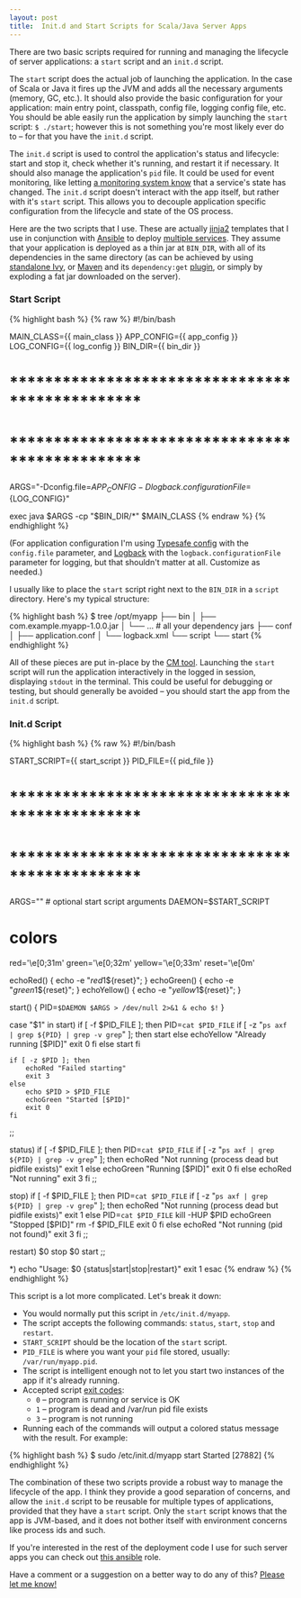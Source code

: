 ```yaml
---
layout: post
title:  Init.d and Start Scripts for Scala/Java Server Apps
---
```


There are two basic scripts required for running and managing the lifecycle of server applications: a `start` script and an `init.d` script.

The `start` script does the actual job of launching the application. In the case of Scala or Java it fires up the JVM and adds all the necessary arguments (memory, GC, etc.). It should also provide the basic configuration for your application: main entry point, classpath, config file, logging config file, etc. You should be able easily run the application by simply launching the `start` script: `$ ./start`; however this is not something you're most likely ever do to – for that you have the `init.d` script.

The `init.d` script is used to control the application's status and lifecycle: start and stop it, check whether it's running, and restart it if necessary. It should also manage the application's `pid` file. It could be used for event monitoring, like letting [a monitoring system know](https://docs.newrelic.com/docs/agents/java-agent/instrumentation/recording-deployments-java-agent) that a service's state has changed. The `init.d` script doesn't interact with the app itself, but rather with it's `start` script. This allows you to decouple application specific configuration from the lifecycle and state of the OS process.

Here are the two scripts that I use. These are actually [jinja2](http://jinja.pocoo.org/) templates that I use in conjunction with [Ansible](http://www.ansible.com/home) to deploy [multiple services](https://github.com/orrsella/scala-e2e-testing). They assume that your application is deployed as a thin jar at `BIN_DIR`, with all of its dependencies in the same directory (as can be achieved by using [standalone Ivy](http://ant.apache.org/ivy/history/latest-milestone/standalone.html), or [Maven](http://maven.apache.org/) and its `dependency:get` [plugin](http://maven.apache.org/plugins/maven-dependency-plugin/), or simply by exploding a fat jar downloaded on the server).

### Start Script

{% highlight bash %}
{% raw %}
#!/bin/bash

MAIN_CLASS={{ main_class }}
APP_CONFIG={{ app_config }}
LOG_CONFIG={{ log_config }}
BIN_DIR={{ bin_dir }}

# ***********************************************
# ***********************************************

ARGS="-Dconfig.file=${APP_CONFIG} -Dlogback.configurationFile=${LOG_CONFIG}"

exec java $ARGS -cp "$BIN_DIR/*" $MAIN_CLASS
{% endraw %}
{% endhighlight %}

(For application configuration I'm using [Typesafe config](https://github.com/typesafehub/config) with the `config.file` parameter, and [Logback](http://logback.qos.ch/) with the `logback.configurationFile` parameter for logging, but that shouldn't matter at all. Customize as needed.)

I usually like to place the `start` script right next to the `BIN_DIR` in a `script` directory. Here's my typical structure:

{% highlight bash %}
$ tree /opt/myapp
├── bin
│   ├── com.example.myapp-1.0.0.jar
│   └── ... # all your dependency jars
├── conf
│   ├── application.conf
│   └── logback.xml
└── script
    └── start
{% endhighlight %}

All of these pieces are put in-place by the [CM tool](http://www.ansible.com/home). Launching the `start` script will run the application interactively in the logged in session, displaying `stdout` in the terminal. This could be useful for debugging or testing, but should generally be avoided – you should start the app from the `init.d` script.

### Init.d Script

{% highlight bash %}
{% raw %}
#!/bin/bash

START_SCRIPT={{ start_script }}
PID_FILE={{ pid_file }}

# ***********************************************
# ***********************************************

ARGS="" # optional start script arguments
DAEMON=$START_SCRIPT

# colors
red='\e[0;31m'
green='\e[0;32m'
yellow='\e[0;33m'
reset='\e[0m'

echoRed() { echo -e "${red}$1${reset}"; }
echoGreen() { echo -e "${green}$1${reset}"; }
echoYellow() { echo -e "${yellow}$1${reset}"; }

start() {
  PID=`$DAEMON $ARGS > /dev/null 2>&1 & echo $!`
}

case "$1" in
start)
    if [ -f $PID_FILE ]; then
        PID=`cat $PID_FILE`
        if [ -z "`ps axf | grep ${PID} | grep -v grep`" ]; then
            start
        else
            echoYellow "Already running [$PID]"
            exit 0
        fi
    else
        start
    fi

    if [ -z $PID ]; then
        echoRed "Failed starting"
        exit 3
    else
        echo $PID > $PID_FILE
        echoGreen "Started [$PID]"
        exit 0
    fi
;;

status)
    if [ -f $PID_FILE ]; then
        PID=`cat $PID_FILE`
        if [ -z "`ps axf | grep ${PID} | grep -v grep`" ]; then
            echoRed "Not running (process dead but pidfile exists)"
            exit 1
        else
            echoGreen "Running [$PID]"
            exit 0
        fi
    else
        echoRed "Not running"
        exit 3
    fi
;;

stop)
    if [ -f $PID_FILE ]; then
        PID=`cat $PID_FILE`
        if [ -z "`ps axf | grep ${PID} | grep -v grep`" ]; then
            echoRed "Not running (process dead but pidfile exists)"
            exit 1
        else
            PID=`cat $PID_FILE`
            kill -HUP $PID
            echoGreen "Stopped [$PID]"
            rm -f $PID_FILE
            exit 0
        fi
    else
        echoRed "Not running (pid not found)"
        exit 3
    fi
;;

restart)
    $0 stop
    $0 start
;;

*)
    echo "Usage: $0 {status|start|stop|restart}"
    exit 1
esac
{% endraw %}
{% endhighlight %}

This script is a lot more complicated. Let's break it down:

* You would normally put this script in `/etc/init.d/myapp`.
* The script accepts the following commands: `status`, `start`, `stop` and `restart`.
* `START_SCRIPT` should be the location of the `start` script.
* `PID_FILE` is where you want your `pid` file stored, usually: `/var/run/myapp.pid`.
* The script is intelligent enough not to let you start two instances of the app if it's already running.
* Accepted script [exit codes](http://refspecs.linuxbase.org/LSB_3.1.1/LSB-Core-generic/LSB-Core-generic/iniscrptact.html):
  * `0` – program is running or service is OK
  * `1` – program is dead and /var/run pid file exists
  * `3` – program is not running
* Running each of the commands will output a colored status message with the result. For example:

{% highlight bash %}
$ sudo /etc/init.d/myapp start
Started [27882]
{% endhighlight %}

The combination of these two scripts provide a robust way to manage the lifecycle of the app. I think they provide a good separation of concerns, and allow the `init.d` script to be reusable for multiple types of applications, provided that they have a `start` script. Only the `start` script knows that the app is JVM-based, and it does not bother itself with environment concerns like process ids and such.

If you're interested in the rest of the deployment code I use for such server apps you can check out [this ansible](https://github.com/orrsella/scala-e2e-testing/tree/master/ansible/roles/memento-finatra) role.

Have a comment or a suggestion on a better way to do any of this? [Please let me know!](https://twitter.com/orrsella)
